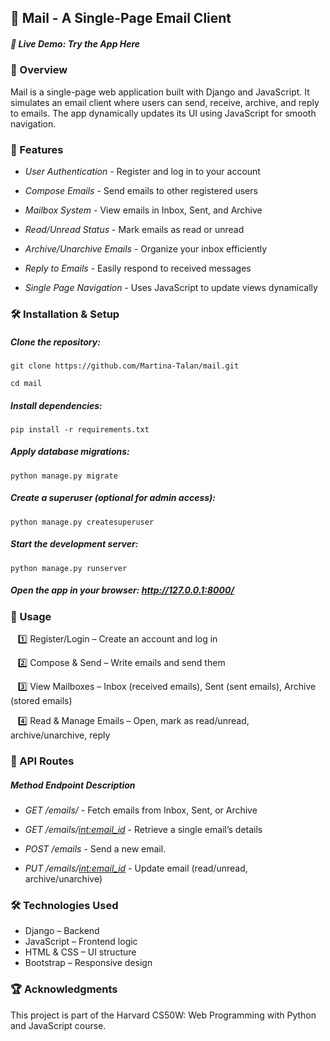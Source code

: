 ## 📧 Mail - A Single-Page Email Client
##### 🔗 Live Demo: Try the App Here



### 📜 Overview
Mail is a single-page web application built with Django and JavaScript. It simulates an email client where users can send, receive, archive, and reply to emails. The app dynamically updates its UI using JavaScript for smooth navigation.

### 🚀 Features

- *User Authentication* - Register and log in to your account

- *Compose Emails* - Send emails to other registered users

- *Mailbox System* - View emails in Inbox, Sent, and Archive

- *Read/Unread Status* - Mark emails as read or unread

- *Archive/Unarchive Emails* - Organize your inbox efficiently

- *Reply to Emails* - Easily respond to received messages

- *Single Page Navigation* - Uses JavaScript to update views dynamically

  
### 🛠️ Installation & Setup
##### Clone the repository:
```
git clone https://github.com/Martina-Talan/mail.git

cd mail
```

##### Install dependencies:
```
pip install -r requirements.txt
```

##### Apply database migrations:
```
python manage.py migrate
```

##### Create a superuser (optional for admin access):
```
python manage.py createsuperuser
```

##### Start the development server:
```
python manage.py runserver
```

##### Open the app in your browser: http://127.0.0.1:8000/


### 📌 Usage
 &nbsp;&nbsp;&nbsp;1️⃣ Register/Login – Create an account and log in
 
 &nbsp;&nbsp;&nbsp;2️⃣ Compose & Send – Write emails and send them
 
 &nbsp;&nbsp;&nbsp;3️⃣ View Mailboxes – Inbox (received emails), Sent (sent emails), Archive (stored emails)
 
 &nbsp;&nbsp;&nbsp;4️⃣ Read & Manage Emails – Open, mark as read/unread, archive/unarchive, reply
 

### 🔗 API Routes
##### Method	Endpoint	Description
- *GET	/emails/<mailbox>*	- Fetch emails from Inbox, Sent, or Archive

- *GET	/emails/<int:email_id>*	- Retrieve a single email’s details

- *POST	/emails* - Send a new email.

- *PUT	/emails/<int:email_id>*	- Update email (read/unread, archive/unarchive)

### 🛠️ Technologies Used
- Django – Backend
- JavaScript – Frontend logic
- HTML & CSS – UI structure
- Bootstrap – Responsive design

### 🏆 Acknowledgments
This project is part of the Harvard CS50W: Web Programming with Python and JavaScript course.

